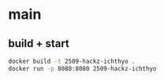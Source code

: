 # main
## build + start
```sh
docker build -t 2509-hackz-ichthyo .
docker run -p 8080:8080 2509-hackz-ichthyo
```